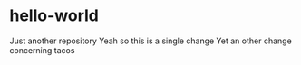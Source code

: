 # hello-world
Just another repository
Yeah so this is a single change
Yet an other change concerning tacos
